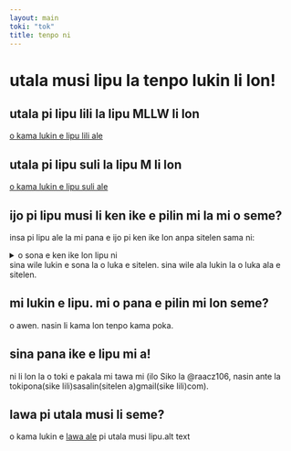 ```yaml
---
layout: main
toki: "tok"
title: tenpo ni
---
```


# utala musi lipu la tenpo lukin li lon!

## utala pi lipu lili la lipu MLLW li lon

[o kama lukin e lipu lili ale](/maml/lipu-musi/lipu-lili/index.md)

## utala pi lipu suli la lipu M li lon

[o kama lukin e lipu suli ale](/maml/lipu-musi/lipu-suli/index.md)


## ijo pi lipu musi li ken ike e pilin mi la mi o seme?   
insa pi lipu ale la mi pana e ijo pi ken ike lon anpa sitelen sama ni:
<details>
  <summary>o sona e ken ike lon lipu ni</summary>
  <ul>
    <li>ike nanpa wan</li>
    <li>ike nanpa tu</li>
  </ul>
</details>
sina wile lukin e sona la o luka e sitelen. sina wile ala lukin la o luka ala e sitelen.

## mi lukin e lipu. mi o pana e pilin mi lon seme?

o awen. nasin li kama lon tenpo kama poka.

## sina pana ike e lipu mi a!
ni li lon la o toki e pakala mi tawa mi (ilo Siko la @raacz106, nasin ante la tokipona(sike lili)sasalin(sitelen a)gmail(sike lili)com).

## lawa pi utala musi li seme?

o kama lukin e [lawa ale](/maml/lipu-musi/lawa/lawa_tok.md) pi utala musi lipu.alt text